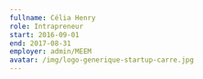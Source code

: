 ```yaml
---
fullname: Célia Henry
role: Intrapreneur
start: 2016-09-01
end: 2017-08-31
employer: admin/MEEM
avatar: /img/logo-generique-startup-carre.jpg
---
```

